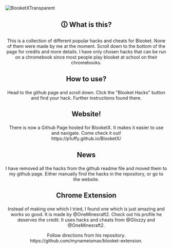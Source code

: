 ![BlooketXTransparent](https://user-images.githubusercontent.com/59119852/145660957-afcf8dba-e876-4b39-9a78-ac2c617b5f3b.png)

## <p align="center">🛈 What is this?</p>

<p align="center">This is a collection of different popular hacks and cheats for Blooket. None of them were made by me at the moment. Scroll down to the bottom of the page for credits and more details. I have only chosen hacks that can be run on a chromebook since most people play blooket at school on their chromebooks.

## <p align="center">How to use?</p>

<p align="center">Head to the github page and scroll down. Click the "Blooket Hacks" button and find your hack. Further instructions found there.</p>

## <p align="center">Website!</p>
<p align="center">There is now a Github Page hosted for BlooketX. It makes it easier to use and navigate. Come check it out! <br>
https://p1uffy.github.io/BlooketX/</p>

## <p align="center">News</p>

<p align="center">I have removed all the hacks from the github readme file and moved them to my github page. Either manually find the hacks in the repository, or go to the website.</p>

## <p align="center">Chrome Extension</p>

<p align="center">Instead of making one which I tried, I found one which is just amazing and works so good. It is made by @OneMinesraft2. Check out his profile he deserves the credit. It uses hacks and cheats from @Glixzzy and @OneMinesraft2.</p>
<p align="center">Follow directions from his repository. https://github.com/mynameismax/blooket-extension.</p> <br>
